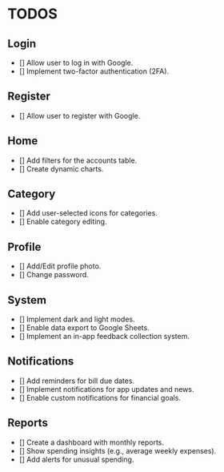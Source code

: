 # TODOS

## Login

- [] Allow user to log in with Google.
- [] Implement two-factor authentication (2FA).

## Register

- [] Allow user to register with Google.

## Home

- [] Add filters for the accounts table.
- [] Create dynamic charts.

## Category

- [] Add user-selected icons for categories.
- [] Enable category editing.

## Profile

- [] Add/Edit profile photo.
- [] Change password.

## System

- [] Implement dark and light modes.
- [] Enable data export to Google Sheets.
- [] Implement an in-app feedback collection system.

## Notifications

- [] Add reminders for bill due dates.
- [] Implement notifications for app updates and news.
- [] Enable custom notifications for financial goals.

## Reports

- [] Create a dashboard with monthly reports.
- [] Show spending insights (e.g., average weekly expenses).
- [] Add alerts for unusual spending.

